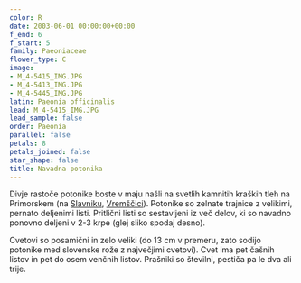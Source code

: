 ```yaml
---
color: R
date: 2003-06-01 00:00:00+00:00
f_end: 6
f_start: 5
family: Paeoniaceae
flower_type: C
image:
- M_4-5415_IMG.JPG
- M_4-5413_IMG.JPG
- M_4-5445_IMG.JPG
latin: Paeonia officinalis
lead: M_4-5415_IMG.JPG
lead_sample: false
order: Paeonia
parallel: false
petals: 8
petals_joined: false
star_shape: false
title: Navadna potonika
---
```

Divje rastoče potonike boste v maju našli na svetlih kamnitih kraških tleh na Primorskem (na [Slavniku](../../Izleti), [Vremščici](../../Izleti)). Potonike so zelnate trajnice z velikimi, pernato deljenimi listi. Pritlični listi so sestavljeni iz več delov, ki so navadno ponovno deljeni v 2-3 krpe (glej sliko spodaj desno).

Cvetovi so posamični in zelo veliki (do 13 cm v premeru, zato sodijo potonike med slovenske rože z največjimi cvetovi). Cvet ima pet čašnih listov in pet do osem venčnih listov. Prašniki so številni, pestiča pa le dva ali trije.
